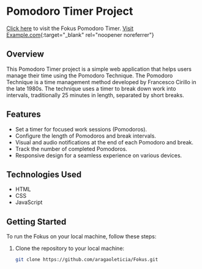 # Pomodoro Timer Project

<a href="https://fokus-pomodoro-timer.vercel.app/" target="_blank">Click here</a> to visit the Fokus Pomodoro Timer.
[Visit Example.com](https://example.com){:target="_blank" rel="noopener noreferrer"}
## Overview

This Pomodoro Timer project is a simple web application that helps users manage their time using the Pomodoro Technique. 
The Pomodoro Technique is a time management method developed by Francesco Cirillo in the late 1980s. The technique uses a timer to break down work into intervals, traditionally 25 minutes in length, separated by short breaks.


## Features

- Set a timer for focused work sessions (Pomodoros).
- Configure the length of Pomodoros and break intervals.
- Visual and audio notifications at the end of each Pomodoro and break.
- Track the number of completed Pomodoros.
- Responsive design for a seamless experience on various devices.

## Technologies Used

- HTML
- CSS
- JavaScript

## Getting Started

To run the Fokus on your local machine, follow these steps:

1. Clone the repository to your local machine:

   ```bash
   git clone https://github.com/aragaoleticia/Fokus.git
